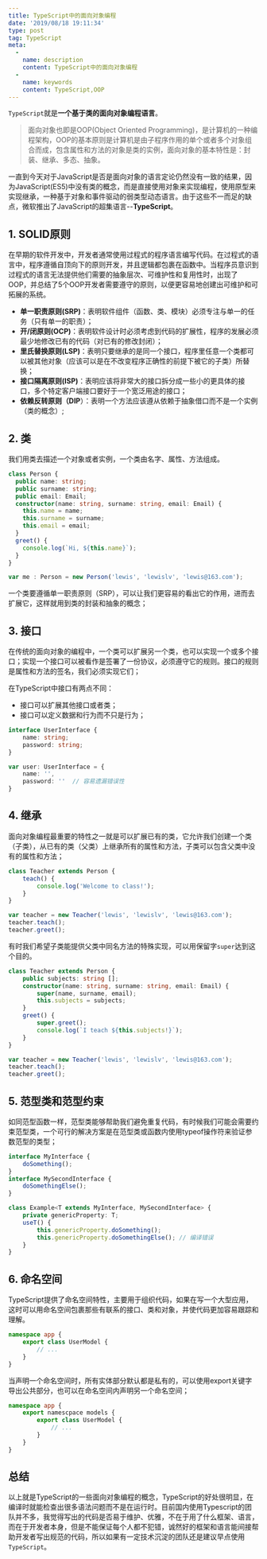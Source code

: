 ```yaml
---
title: TypeScript中的面向对象编程
date: '2019/08/18 19:11:34'
type: post
tag: TypeScript
meta:
  -
    name: description
    content: TypeScript中的面向对象编程
  -
    name: keywords
    content: TypeScript,OOP
---
```


`TypeScript`就是**一个基于类的面向对象编程语言**。

<!-- more -->

>面向对象也即是OOP(Object Oriented Programming)，是计算机的一种编程架构，OOP的基本原则是计算机是由子程序作用的单个或者多个对象组合而成，包含属性和方法的对象是类的实例，面向对象的基本特性是：封装、继承、多态、抽象。

一直到今天对于JavaScript是否是面向对象的语言定论仍然没有一致的结果，因为JavaScript(ES5)中没有类的概念，而是直接使用对象来实现编程，使用原型来实现继承，一种基于对象和事件驱动的弱类型动态语言。由于这些不一而足的缺点，微软推出了JavaScript的超集语言--**TypeScript**。

## 1. SOLID原则

在早期的软件开发中，开发者通常使用过程式的程序语言编写代码。在过程式的语言中，程序遵循自顶向下的原则开发，并且逻辑都包裹在函数中。当程序员意识到过程式的语言无法提供他们需要的抽象层次、可维护性和复用性时，出现了OOP，并总结了5个OOP开发者需要遵守的原则，以便更容易地创建出可维护和可拓展的系统。

* **单一职责原则(SRP)**：表明软件组件（函数、类、模块）必须专注与单一的任务（只有单一的职责）；
* **开/闭原则(OCP)**：表明软件设计时必须考虑到代码的扩展性，程序的发展必须最少地修改已有的代码（对已有的修改封闭）；
* **里氏替换原则(LSP)**：表明只要继承的是同一个接口，程序里任意一个类都可以被其他对象（应该可以是在不改变程序正确性的前提下被它的子类）所替换；
* **接口隔离原则(ISP)**：表明应该将非常大的接口拆分成一些小的更具体的接口，多个特定客户端接口要好于一个宽泛用途的接口；
* **依赖反转原则（DIP**）：表明一个方法应该遵从依赖于抽象借口而不是一个实例（类的概念）;


## 2. 类

我们用类去描述一个对象或者实例，一个类由名字、属性、方法组成。
```ts
class Person {
  public name: string;
  public surname: string;
  public email: Email;
  constructor(name: string, surname: string, email: Email) {
    this.name = name;
    this.surname = surname;
    this.email = email;
  }
  greet() {
    console.log(`Hi, ${this.name}`);
  }
}

var me : Person = new Person('lewis', 'lewislv', 'lewis@163.com');
```
一个类要遵循单一职责原则（SRP），可以让我们更容易的看出它的作用，进而去扩展它，这样就用到类的封装和抽象的概念；

## 3. 接口
在传统的面向对象的编程中，一个类可以扩展另一个类，也可以实现一个或多个接口；实现一个接口可以被看作是签署了一份协议，必须遵守它的规则。接口的规则是属性和方法的签名，我们必须实现它们；

在TypeScript中接口有两点不同：

* 接口可以扩展其他接口或者类；
* 接口可以定义数据和行为而不只是行为；

```ts
interface UserInterface {
    name: string;
    password: string;
}

var user: UserInterface = {
    name: '',
    password: ''  // 容易遗漏错误性
}
```

## 4. 继承
面向对象编程最重要的特性之一就是可以扩展已有的类，它允许我们创建一个类（子类），从已有的类（父类）上继承所有的属性和方法，子类可以包含父类中没有的属性和方法；
```ts
class Teacher extends Person {
    teach() {
        console.log('Welcome to class!');
    }
}

var teacher = new Teacher('lewis', 'lewislv', 'lewis@163.com');
teacher.teach();
teacher.greet();
```
有时我们希望子类能提供父类中同名方法的特殊实现，可以用保留字`super`达到这个目的。
```ts
class Teacher extends Person {
    public subjects: string [];
    constructor(name: string, surname: string, email: Email) {
        super(name, surname, email);
        this.subjects = subjects;
    }
    greet() {
        super.greet();
        console.log(`I teach ${this.subjects!}`);
    }
}

var teacher = new Teacher('lewis', 'lewislv', 'lewis@163.com');
teacher.teach();
teacher.greet();
```

## 5. 范型类和范型约束

如同范型函数一样，范型类能够帮助我们避免重复代码，有时候我们可能会需要约束范型类，一个可行的解决方案是在范型类或函数内使用typeof操作符来验证参数范型的类型；
```ts
interface MyInterface {
    doSomething();
}
interface MySecondInterface {
    doSomethingElse();
}

class Example<T extends MyInterface, MySecondInterface> {
    private genericProperty: T;
    useT() {
        this.genericProperty.doSomething();
        this.genericProperty.doSomethingElse(); // 编译错误
    }
}
```

## 6. 命名空间
TypeScript提供了命名空间特性，主要用于组织代码，如果在写一个大型应用，这时可以用命名空间包裹那些有联系的接口、类和对象，并使代码更加容易跟踪和理解。
```ts
namespace app {
    export class UserModel {
        // ...
    }
}
```
当声明一个命名空间时，所有实体部分默认都是私有的，可以使用export关键字导出公共部分，也可以在命名空间内声明另一个命名空间；
```ts
namespace app {
    export namescpace models {
        export class UserModel {
            // ...
        }
    }
}
```

## 总结
以上就是TypeScript的一些面向对象编程的概念，TypeScript的好处很明显，在编译时就能检查出很多语法问题而不是在运行时。目前国内使用Typescript的团队并不多，我觉得写出的代码是否易于维护、优雅，不在于用了什么框架、语言，而在于开发者本身，但是不能保证每个人都不犯错，诚然好的框架和语言能间接帮助开发者写出规范的代码，所以如果有一定技术沉淀的团队还是建议早点使用`TypeScript`。
